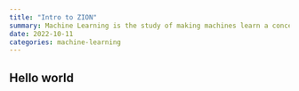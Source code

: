 ```yaml
---
title: "Intro to ZION"
summary: Machine Learning is the study of making machines learn a concept without explicitly programming it. It involves building algorithms that can learn from input data to make predictions or find patterns in the data.
date: 2022-10-11
categories: machine-learning
---
```


## Hello world